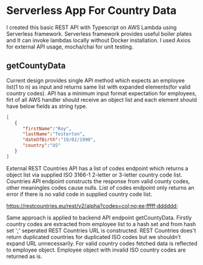 # Serverless App For Country Data

I created this basic REST API with Typescript on AWS Lambda using Serverless framework. Serverless framework provides useful boiler plates and It can invoke lambdas locally without Docker installation. I used Axios for external API usage, mocha/chai for unit testing.

## getCountyData

Current design provides single API method which expects an employee list(1 to n) as input and returns same list with expanded elements(for valid country codes). API has a minimum input format expectation for employees, firt of all AWS handler should receive an object list and each element should have below fields as string type.

```json
[
   {
      "firstName":"Roy",
      "lastName":"Testerton",
      "dateOfBirth":"19/02/1990",
      "country":"US"
   }
]
```
External REST Countries API has a list of codes endpoint which returns a object list via supplied ISO 3166-1 2-letter or 3-letter country code list. Countries API endpoint constructs the response from valid county codes, other meaningles codes cause nulls. List of codes endpoint only returns an error if there is no valid code in supplied country code list. 

https://restcountries.eu/rest/v2/alpha?codes=col;no;ee;fffff;dddddd;

Same approach is applied to backend API endpoint getCountyData. Firstly country codes are extracted from employee list to a hash set and from hash set ';' seperated REST Countries URL is constructed. REST Countries does't return duplicated countries for duplicated ISO codes but we shouldn't expand URL unnecessarily. For valid country codes fetched data is reflected to employee object. Employee object with invalid ISO country codes are returned as is.

